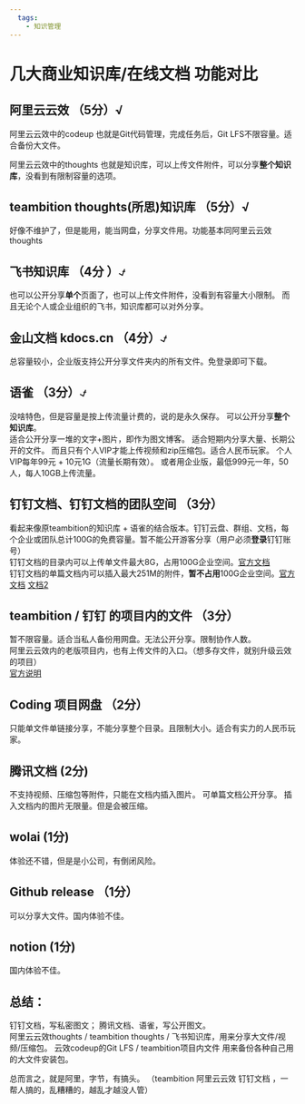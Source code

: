 ```yaml
---
  tags:
    - 知识管理
---
```


# 几大商业知识库/在线文档 功能对比

## 阿里云云效 （5分）√
阿里云云效中的codeup 也就是Git代码管理，完成任务后，Git LFS不限容量。适合备份大文件。  

阿里云云效中的thoughts 也就是知识库，可以上传文件附件，可以分享**整个知识库**，没看到有限制容量的选项。  

## teambition thoughts(所思)知识库 （5分）√
好像不维护了，但是能用，能当网盘，分享文件用。功能基本同阿里云云效thoughts  

## 飞书知识库 （4分 ）⍻
也可以公开分享**单个**页面了，也可以上传文件附件，没看到有容量大小限制。
而且无论个人或企业组织的飞书，知识库都可以对外分享。

## 金山文档 kdocs.cn  （4分）⍻
总容量较小，企业版支持公开分享文件夹内的所有文件。免登录即可下载。

## 语雀  （3分）⍻
没啥特色，但是容量是按上传流量计费的，说的是永久保存。
可以公开分享**整个知识库**。  
适合公开分享一堆的文字+图片，即作为图文博客。
适合短期内分享大量、长期公开的文件。
而且只有个人VIP才能上传视频和zip压缩包。适合人民币玩家。
个人VIP每年99元 + 10元1G（流量长期有效）。
或者用企业版，最低999元一年，50人，每人10GB上传流量。  


## 钉钉文档、钉钉文档的团队空间 （3分）
看起来像原teambition的知识库 + 语雀的结合版本。钉钉云盘、群组、文档，每个企业或团队总计100G的免费容量。暂不能公开游客分享（用户必须**登录**钉钉账号）  
钉钉文档的目录内可以上传单文件最大8G，占用100G企业空间。[官方文档](https://alidocs.dingtalk.com/i/p/Y7kmbokZp3pgGLq2/docs/Z0LYK27vwxp806lORPprVo5Olb4md9eP)  
钉钉文档的单篇文档内可以插入最大251M的附件，**暂不占用**100G企业空间。[官方文档](https://alidocs.dingtalk.com/i/p/Y7kmbokZp3pgGLq2/docs/2X3LRMZdxkAJpnM2zyAGWGgrBYeOq5Ew)   [文档2](https://alidocs.dingtalk.com/i/p/nb9XJlDk3dYLaGyA)

## teambition / 钉钉 的项目内的文件  （3分）
暂不限容量。适合当私人备份用网盘。无法公开分享。限制协作人数。  
阿里云云效内的老版项目内，也有上传文件的入口。（想多存文件，就别升级云效的项目）  
[官方说明](https://support.teambition.com/help/docs/60c8648e68465f00468fb348)

## Coding 项目网盘  （2分）
只能单文件单链接分享，不能分享整个目录。且限制大小。适合有实力的人民币玩家。

## 腾讯文档 (2分)  
不支持视频、压缩包等附件，只能在文档内插入图片。 可单篇文档公开分享。
插入文档内的图片无限量。但是会被压缩。

## wolai (1分)
体验还不错，但是是小公司，有倒闭风险。


## Github release （1分）
可以分享大文件。国内体验不佳。

## notion (1分)
国内体验不佳。


## 总结：  
钉钉文档，写私密图文；  腾讯文档、语雀，写公开图文。  
阿里云云效thoughts / teambition thoughts / 飞书知识库，用来分享大文件/视频/压缩包。
云效codeup的Git LFS / teambition项目内文件 用来备份各种自己用的大文件安装包。  

总而言之，就是阿里，字节，有搞头。
（teambition 阿里云云效 钉钉文档 ，一帮人搞的，乱糟糟的，越乱才越没人管）